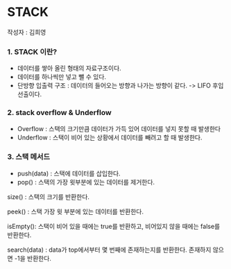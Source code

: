 # STACK
작성자 : 김희영

### 1. STACK 이란?
- 데이터를 쌓아 올린 형태의 자료구조이다.
- 데이터를 하나씩만 넣고 뺄 수 있다.
- 단방향 입출력 구조 : 데이터의 들어오는 방향과 나가는 방향이 같다. -> LIFO 후입선출이다.

### 2. stack overflow & Underflow
- Overflow : 스택의 크기만큼 데이터가 가득 있어 데이터를 넣지 못할 때 발생한다
- Underflow : 스택이 비어 있는 상황에서 데이터를 빼려고 할 때 발생한다.

### 3. 스택 메서드
- push(data) : 스택에 데이터를 삽입한다.
- pop() : 스택의 가장 윗부분에 있는 데이터를 제거한다.

size() : 스택의 크기를 반환한다.

peek() : 스택 가장 윗 부분에 있는 데이터를 반환한다.

isEmpty(): 스택이 비어 있을 때에는 true를 반환하고, 비어있지 않을 때에는 false를 반환한다.

search(data) : data가 top에서부터 몇 번째에 존재하는지를 반환한다. 존재하지 않으면 -1을 반환한다.


